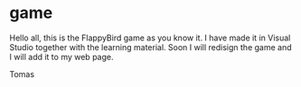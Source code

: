 # game
Hello all,
this is the FlappyBird game as you know it.
I have made it in Visual Studio together with the learning material.
Soon I will redisign the game and I will add it to my web page.

Tomas
